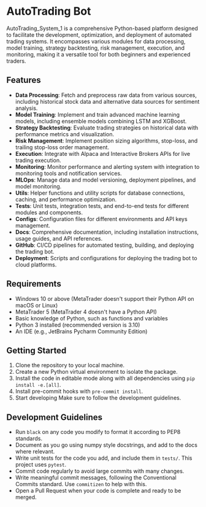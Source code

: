 # AutoTrading Bot

AutoTrading_System_1 is a comprehensive Python-based platform designed to facilitate the development, optimization, and deployment of automated trading systems. It encompasses various modules for data processing, model training, strategy backtesting, risk management, execution, and monitoring, making it a versatile tool for both beginners and experienced traders.

## Features

- **Data Processing**: Fetch and preprocess raw data from various sources, including historical stock data and alternative data sources for sentiment analysis.
- **Model Training**: Implement and train advanced machine learning models, including ensemble models combining LSTM and XGBoost.
- **Strategy Backtesting**: Evaluate trading strategies on historical data with performance metrics and visualization.
- **Risk Management**: Implement position sizing algorithms, stop-loss, and trailing stop-loss order management.
- **Execution**: Integrate with Alpaca and Interactive Brokers APIs for live trading execution.
- **Monitoring**: Monitor performance and alerting system with integration to monitoring tools and notification services.
- **MLOps**: Manage data and model versioning, deployment pipelines, and model monitoring.
- **Utils**: Helper functions and utility scripts for database connections, caching, and performance optimization.
- **Tests**: Unit tests, integration tests, and end-to-end tests for different modules and components.
- **Configs**: Configuration files for different environments and API keys management.
- **Docs**: Comprehensive documentation, including installation instructions, usage guides, and API references.
- **GitHub**: CI/CD pipelines for automated testing, building, and deploying the trading bot.
- **Deployment**: Scripts and configurations for deploying the trading bot to cloud platforms.

## Requirements

- Windows 10 or above (MetaTrader doesn't support their Python API on macOS or Linux)
- MetaTrader 5 (MetaTrader 4 doesn't have a Python API)
- Basic knowledge of Python, such as functions and variables
- Python 3 installed (recommended version is 3.10)
- An IDE (e.g., JetBrains Pycharm Community Edition)

## Getting Started

1. Clone the repository to your local machine.
2. Create a new Python virtual environment to isolate the package.
3. Install the code in editable mode along with all dependencies using `pip install -e.[all]`.
4. Install pre-commit hooks with `pre-commit install`.
5. Start developing Make sure to follow the development guidelines.

## Development Guidelines

- Run `black` on any code you modify to format it according to PEP8 standards.
- Document as you go using numpy style docstrings, and add to the docs where relevant.
- Write unit tests for the code you add, and include them in `tests/`. This project uses `pytest`.
- Commit code regularly to avoid large commits with many changes.
- Write meaningful commit messages, following the Conventional Commits standard. Use `commitizen` to help with this.
- Open a Pull Request when your code is complete and ready to be merged.

